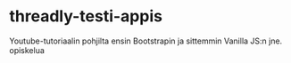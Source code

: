 # threadly-testi-appis
Youtube-tutoriaalin pohjilta ensin Bootstrapin ja sittemmin Vanilla JS:n jne. opiskelua
